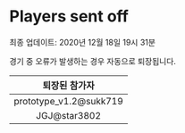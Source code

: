 # Players sent off
최종 업데이트: 2020년 12월 18일 19시 31분


경기 중 오류가 발생하는 경우 자동으로 퇴장됩니다.


| 퇴장된 참가자 |
|:---:|
| prototype_v1.2@sukk719 |
| JGJ@star3802 |